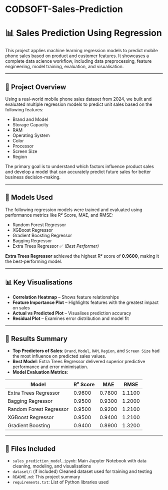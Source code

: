 # CODSOFT-Sales-Prediction
# 📊 Sales Prediction Using Regression

This project applies machine learning regression models to predict mobile phone sales based on product and customer features. It showcases a complete data science workflow, including data preprocessing, feature engineering, model training, evaluation, and visualisation.

---

## 📂 Project Overview

Using a real-world mobile phone sales dataset from 2024, we built and evaluated multiple regression models to predict unit sales based on the following features:

- Brand and Model  
- Storage Capacity  
- RAM  
- Operating System  
- Color  
- Processor  
- Screen Size  
- Region  

The primary goal is to understand which factors influence product sales and develop a model that can accurately predict future sales for better business decision-making.

---

## 🧠 Models Used

The following regression models were trained and evaluated using performance metrics like R² Score, MAE, and RMSE:

- Random Forest Regressor  
- XGBoost Regressor  
- Gradient Boosting Regressor  
- Bagging Regressor  
- Extra Trees Regressor ✅ *(Best Performer)*

**Extra Trees Regressor** achieved the highest R² score of **0.9600**, making it the best-performing model.

---

## 📊 Key Visualisations

- **Correlation Heatmap** – Shows feature relationships  
- **Feature Importance Plot** – Highlights features with the greatest impact on sales  
- **Actual vs Predicted Plot** – Visualises prediction accuracy  
- **Residual Plot** – Examines error distribution and model fit  

---

## 📌 Results Summary

- **Top Predictors of Sales**: `Brand`, `Model`, `RAM`, `Region`, and `Screen Size` had the most influence on predicted sales values.
- **Best Model**: Extra Trees Regressor delivered superior predictive performance and error minimisation.
- **Model Evaluation Metrics**:

| Model                  | R² Score | MAE   | RMSE  |
|------------------------|----------|-------|--------|
| Extra Trees Regressor  | 0.9600   | 0.7800 | 1.1100 |
| Bagging Regressor      | 0.9500   | 0.9300 | 1.2000 |
| Random Forest Regressor| 0.9500   | 0.9200 | 1.2100 |
| XGBoost Regressor      | 0.9500   | 0.9400 | 1.2100 |
| Gradient Boosting      | 0.9400   | 0.8900 | 1.3200 |

---

## 📁 Files Included

- `sales_prediction_model.ipynb`: Main Jupyter Notebook with data cleaning, modeling, and visualisations  
- `dataset/`: (if included) Cleaned dataset used for training and testing  
- `README.md`: This project summary  
- `requirements.txt`: List of Python libraries used
